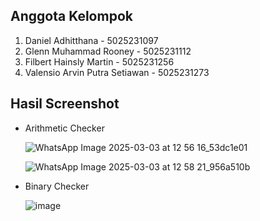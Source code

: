 ## Anggota Kelompok
1. Daniel Adhitthana - 5025231097
2. Glenn Muhammad Rooney - 5025231112
3. Filbert Hainsly Martin - 5025231256
4. Valensio Arvin Putra Setiawan - 5025231273

## Hasil Screenshot

- Arithmetic Checker
  
  ![WhatsApp Image 2025-03-03 at 12 56 16_53dc1e01](https://github.com/user-attachments/assets/97469ec3-db3b-4dc0-aac0-1a88e271ca03)

  ![WhatsApp Image 2025-03-03 at 12 58 21_956a510b](https://github.com/user-attachments/assets/0a677d44-0d8c-49f7-903c-3761b89a234e)

- Binary Checker

  ![image](https://github.com/user-attachments/assets/8b3c5741-0b6f-405d-a885-ddcb029ca893)

